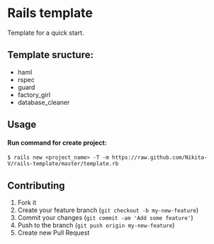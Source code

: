 # Rails template

Template for a quick start.

## Template sructure:
* haml
* rspec
* guard
* factory_girl
* database_cleaner

## Usage

#### Run command for create project:

    $ rails new <project_name> -T -m https://raw.github.com/Nikita-V/rails-template/master/template.rb

## Contributing

1. Fork it
2. Create your feature branch (`git checkout -b my-new-feature`)
3. Commit your changes (`git commit -am 'Add some feature'`)
4. Push to the branch (`git push origin my-new-feature`)
5. Create new Pull Request

